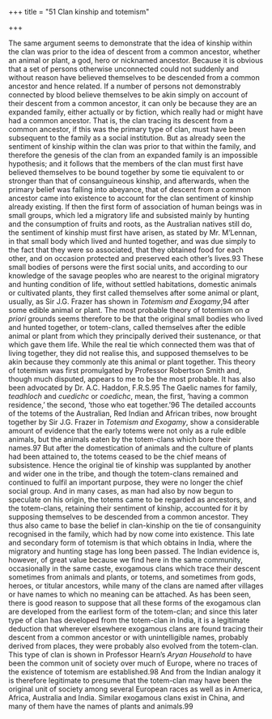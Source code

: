 +++
title = "51 Clan kinship and totemism"

+++

The same argument seems to demonstrate that the idea of kinship within the clan was prior to the idea of descent from a common ancestor, whether an animal or plant, a god, hero or nicknamed ancestor. Because it is obvious that a set of persons otherwise unconnected could not suddenly and without reason have believed themselves to be descended from a common ancestor and hence related. If a number of persons not demonstrably connected by blood believe themselves to be akin simply on account of their descent from a common ancestor, it can only be because they are an expanded family, either actually or by fiction, which really had or might have had a common ancestor. That is, the clan tracing its descent from a common ancestor, if this was the primary type of clan, must have been subsequent to the family as a social institution. But as already seen the sentiment of kinship within the clan was prior to that within the family, and therefore the genesis of the clan from an expanded family is an impossible hypothesis; and it follows that the members of the clan must first have believed themselves to be bound together by some tie equivalent to or stronger than that of consanguineous kinship, and afterwards, when the primary belief was falling into abeyance, that of descent from a common ancestor came into existence to account for the clan sentiment of kinship already existing. If then the first form of association of human beings was in small groups, which led a migratory life and subsisted mainly by hunting and the consumption of fruits and roots, as the Australian natives still do, the sentiment of kinship must first have arisen, as stated by Mr. M’Lennan, in that small body which lived and hunted together, and was due simply to the fact that they were so associated, that they obtained food for each other, and on occasion protected and preserved each other’s lives.93 These small bodies of persons were the first social units, and according to our knowledge of the savage peoples who are nearest to the original migratory and hunting condition of life, without settled habitations, domestic animals or cultivated plants, they first called themselves after some animal or plant, usually, as Sir J.G. Frazer has shown in *Totemism and Exogamy*,94 after some edible animal or plant. The most probable theory of totemism on *a priori* grounds seems therefore to be that the original small bodies who lived and hunted together, or totem-clans, called themselves after the edible animal or plant from which they principally derived their sustenance, or that which gave them life. While the real tie which connected them was that of living together, they did not realise this, and supposed themselves to be akin because they commonly ate this animal or plant together. This theory of totemism was first promulgated by Professor Robertson Smith and, though much disputed, appears to me to be the most probable. It has also been advocated by Dr. A.C. Haddon, F.R.S.95 The Gaelic names for family, *teadhloch* and *cuedichc* or *coedichc*, mean, the first, ‘having a common residence,’ the second, ‘those who eat together.’96 The detailed accounts of the totems of the Australian, Red Indian and African tribes, now brought together by Sir J.G. Frazer in *Totemism and Exogamy*, show a considerable amount of evidence that the early totems were not only as a rule edible animals, but the animals eaten by the totem-clans which bore their names.97 But after the domestication of animals and the culture of plants had been attained to, the totems ceased to be the chief means of subsistence. Hence the original tie of kinship was supplanted by another and wider one in the tribe, and though the totem-clans remained and continued to fulfil an important purpose, they were no longer the chief social group. And in many cases, as man had also by now begun to speculate on his origin, the totems came to be regarded as ancestors, and the totem-clans, retaining their sentiment of kinship, accounted for it by supposing themselves to be descended from a common ancestor. They thus also came to base the belief in clan-kinship on the tie of consanguinity recognised in the family, which had by now come into existence. This late and secondary form of totemism is that which obtains in India, where the migratory and hunting stage has long been passed. The Indian evidence is, however, of great value because we find here in the same community, occasionally in the same caste, exogamous clans which trace their descent sometimes from animals and plants, or totems, and sometimes from gods, heroes, or titular ancestors, while many of the clans are named after villages or have names to which no meaning can be attached. As has been seen, there is good reason to suppose that all these forms of the exogamous clan are developed from the earliest form of the totem-clan; and since this later type of clan has developed from the totem-clan in India, it is a legitimate deduction that wherever elsewhere exogamous clans are found tracing their descent from a common ancestor or with unintelligible names, probably derived from places, they were probably also evolved from the totem-clan. This type of clan is shown in Professor Hearn’s *Aryan Household* to have been the common unit of society over much of Europe, where no traces of the existence of totemism are established.98 And from the Indian analogy it is therefore legitimate to presume that the totem-clan may have been the original unit of society among several European races as well as in America, Africa, Australia and India. Similar exogamous clans exist in China, and many of them have the names of plants and animals.99 

